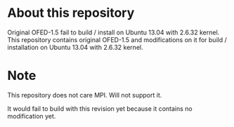 # About this repository
Original OFED-1.5 fail to build / install on Ubuntu 13.04 with 2.6.32 kernel.
This repository contains original OFED-1.5 and modifications on it for build /
installation on Ubuntu 13.04 with 2.6.32 kernel.

# Note
This repository does not care MPI. Will not support it.

It would fail to build with this revision yet because it contains no
modification yet.
